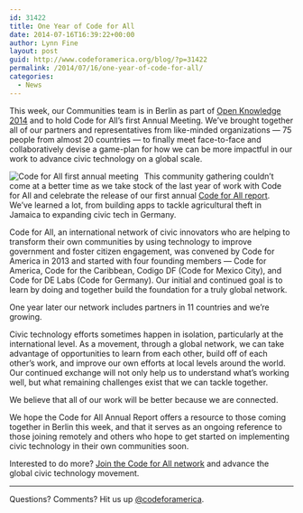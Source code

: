 ```yaml
---
id: 31422
title: One Year of Code for All
date: 2014-07-16T16:39:22+00:00
author: Lynn Fine
layout: post
guid: http://www.codeforamerica.org/blog/?p=31422
permalink: /2014/07/16/one-year-of-code-for-all/
categories:
  - News
---
```

This week, our Communities team is in Berlin as part of [Open Knowledge 2014](http://2014.okfestival.org/) and to hold Code for All’s first Annual Meeting. We’ve brought together all of our partners and representatives from like-minded organizations &#8212; 75 people from almost 20 countries &#8212; to finally meet face-to-face and collaboratively devise a game-plan for how we can be more impactful in our work to advance civic technology on a global scale.

<img style="float: left; padding: 0px 10px 0px 0px;" alt="Code for All first annual meeting" src="http://www.codeforamerica.org/blog/wp-content/uploads/2014/07/codeforallyear1-1.png" />

This community gathering couldn’t come at a better time as we take stock of the last year of work with Code for All and celebrate the release of our first annual [Code for All report](http://codeforamerica.org/about/international/2013-annual-report/). We’ve learned a lot, from building apps to tackle agricultural theft in Jamaica to expanding civic tech in Germany.

Code for All, an international network of civic innovators who are helping to transform their own communities by using technology to improve government and foster citizen engagement, was convened by Code for America in 2013 and started with four founding members &#8212; Code for America, Code for the Caribbean, Codigo DF (Code for Mexico City), and Code for DE Labs (Code for Germany). Our initial and continued goal is to learn by doing and together build the foundation for a truly global network.

One year later our network includes partners in 11 countries and we’re growing.

Civic technology efforts sometimes happen in isolation, particularly at the international level. As a movement, through a global network, we can take advantage of opportunities to learn from each other, build off of each other’s work, and improve our own efforts at local levels around the world. Our continued exchange will not only help us to understand what’s working well, but what remaining challenges exist that we can tackle together.

We believe that all of our work will be better because we are connected.

We hope the Code for All Annual Report offers a resource to those coming together in Berlin this week, and that it serves as an ongoing reference to those joining remotely and others who hope to get started on implementing civic technology in their own communities soon.

Interested to do more? [Join the Code for All network](http://codeforamerica.org/about/international/) and advance the global civic technology movement.

* * *

Questions? Comments? Hit us up [@codeforamerica](http://twitter.com/codeforamerica).